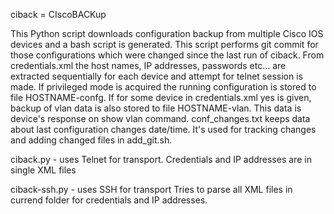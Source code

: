 ciback = CIscoBACKup

This Python script downloads configuration backup from multiple Cisco IOS devices
and a bash script is generated. This script performs git commit for those configurations
which were changed since the last run of ciback.
From credentials.xml the host names, IP addresses, passwords etc... are extracted sequentially
for each device and attempt for telnet session is made. If privileged mode is acquired the running
configuration is stored to file HOSTNAME-confg. If for some device in credentials.xml
yes is given, backup of vlan data is also stored to file HOSTNAME-vlan.
This data is device's response on show vlan command.
conf_changes.txt keeps data about last configuration changes date/time. It's used for tracking
changes and adding changed files in add_git.sh.

ciback.py - uses Telnet for transport. 
Credentials and IP addresses  are in single XML files

ciback-ssh.py - uses SSH for transport
Tries to parse all XML files in currend folder for credentials and IP addresses.
